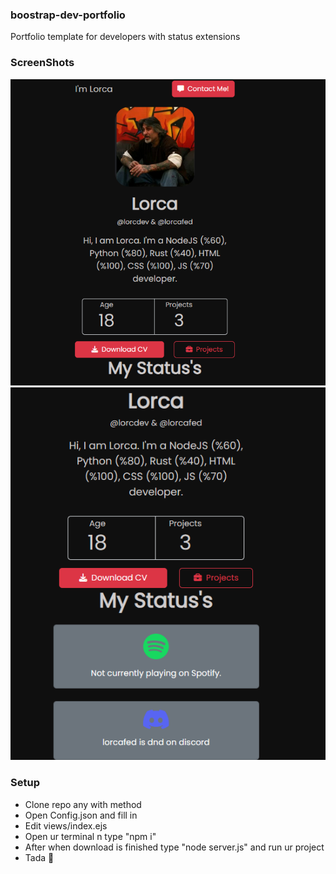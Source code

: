 ### boostrap-dev-portfolio
 Portfolio template for developers with status extensions
### ScreenShots
![image-1](https://github.com/lorcdev/boostrap-dev-portfolio/blob/main/ss/image-1.png)
![image-2](https://github.com/lorcdev/boostrap-dev-portfolio/blob/main/ss/image-2.png)
### Setup
- Clone repo any with method
- Open Config.json and fill in
- Edit views/index.ejs
- Open ur terminal n type "npm i"
- After when download is finished type "node server.js" and run ur project
- Tada 🎉
